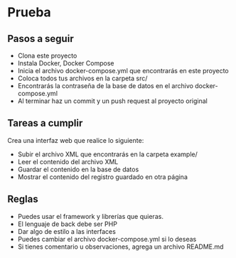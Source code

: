 # Prueba

## Pasos a seguir

- Clona este proyecto
- Instala Docker, Docker Compose
- Inicia el archivo docker-compose.yml que encontrarás en este proyecto
- Coloca todos tus archivos en la carpeta src/
- Encontrarás la contraseña de la base de datos en el archivo docker-compose.yml
- Al terminar haz un commit y un push request al proyecto original

## Tareas a cumplir

Crea una interfaz web que realice lo siguiente:

- Subir el archivo XML que encontrarás en la carpeta example/
- Leer el contenido del archivo XML
- Guardar el contenido en la base de datos
- Mostrar el contenido del registro guardado en otra página

## Reglas

- Puedes usar el framework y librerías que quieras.
- El lenguaje de back debe ser PHP
- Dar algo de estilo a las interfaces
- Puedes cambiar el archivo docker-compose.yml si lo deseas
- Si tienes comentario u observaciones, agrega un archivo README.md
